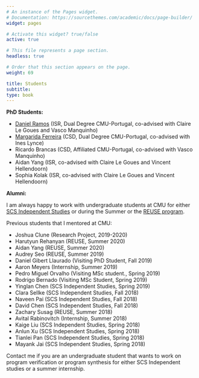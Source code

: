 ```yaml
---
# An instance of the Pages widget.
# Documentation: https://sourcethemes.com/academic/docs/page-builder/
widget: pages

# Activate this widget? true/false
active: true

# This file represents a page section.
headless: true

# Order that this section appears on the page.
weight: 69

title: Students
subtitle:
type: book
---
```


**PhD Students:**
* [Daniel Ramos](http://sat.inesc-id.pt/~drr/) (ISR, Dual Degree CMU-Portugal, co-advised with Claire Le Goues and Vasco Manquinho)
* [Margarida Ferreira](https://marghrid.github.io/) (CSD, Dual Degree CMU-Portugal, co-advised with Ines Lynce)
* Ricardo Brancas (CSD, Affiliated CMU-Portugal, co-advised with Vasco Manquinho)
* Aidan Yang (ISR, co-advised with Claire Le Goues and Vincent Hellendoorn)
* Sophia Kolak (ISR, co-advised with Claire Le Goues and Vincent Hellendoorn)


**Alumni:**

I am always happy to work with undergraduate students at CMU for either [SCS Independent Studies](https://csd.cmu.edu/cs-undergraduate-research-options) or during the Summer or the [REUSE program](https://www.cmu.edu/scs/isr/reuse/). 

Previous students that I mentored at CMU:
* Joshua Clune (Research Project, 2019-2020)
* Harutyun Rehanyan (REUSE, Summer 2020)
* Aidan Yang (REUSE, Summer 2020)
* Audrey Seo (REUSE, Summer 2019)
* Daniel Gibert Llaurado (Visiting PhD Student, Fall 2019)
* Aaron Meyers (Internship, Summer 2019)
* Pedro Miguel Orvalho (Visiting MSc student., Spring 2019)
* Rodrigo Bernado (Visiting MSc Student, Spring 2019)
* Yinglan Chen (SCS Independent Studies, Spring 2019)
* Clara Sellke (SCS Independent Studies, Fall 2018)
* Naveen Pai (SCS Independent Studies, Fall 2018)	
* David Chen (SCS Independent Studies, Fall 2018)
* Zachary Susag (REUSE, Summer 2018)
* Avital Rabinovitch (Internship, Summer 2018)
* Kaige Liu (SCS Independent Studies, Spring 2018)
* Anlun Xu (SCS Independent Studies, Spring 2018)
* Tianlei Pan (SCS Independent Studies, Spring 2018)
* Mayank Jai (SCS Independent Studies, Spring 2018)

Contact me if you are an undergraduate student that wants to work on program verification or program synthesis for either SCS Independent studies or a summer internship.